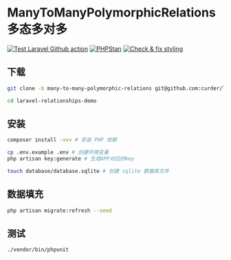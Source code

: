 # ManyToManyPolymorphicRelations 多态多对多

[![Test Laravel Github action](https://github.com/curder/laravel-relationships-demo/actions/workflows/run-test.yml/badge.svg?branch=many-to-many-polymorphic-relations)](https://github.com/curder/laravel-relationships-demo/actions/workflows/run-test.yml?query=branch%3Amany-to-many-polymorphic-relations)
[![PHPStan](https://github.com/curder/laravel-relationships-demo/actions/workflows/phpstan.yml/badge.svg?branch=many-to-many-polymorphic-relations)](https://github.com/curder/laravel-relationships-demo/actions/workflows/phpstan.yml?query=branch%3Amany-to-many-polymorphic-relations)
[![Check & fix styling](https://github.com/curder/laravel-relationships-demo/actions/workflows/php-cs-fixer.yml/badge.svg?branch=many-to-many-polymorphic-relations)](https://github.com/curder/laravel-relationships-demo/actions/workflows/php-cs-fixer.yml?query=branch%3Amany-to-many-polymorphic-relations)

## 下载

```bash
git clone -b many-to-many-polymorphic-relations git@github.com:curder/laravel-relationships-demo.git

cd laravel-relationships-demo
```

## 安装

```bash
composer install -vvv # 安装 PHP 依赖

cp .env.example .env # 创建环境变量
php artisan key:generate # 生成APP对应的key

touch database/database.sqlite # 创建 sqlite 数据库文件
```

## 数据填充

```bash
php artisan migrate:refresh --seed
```

## 测试

```bash
./vendor/bin/phpunit
```


